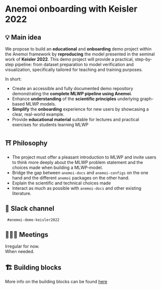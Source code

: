 # Anemoi onboarding with Keisler 2022

## 💡 Main idea

We propose to build an **educational** and **onboarding** demo project within the Anemoi framework by **reproducing** the model presented in the seminal work of **Keisler 2022**. This demo project will provide a practical, step-by-step pipeline: from dataset preparation to model verification and visualization, specifically tailored for teaching and training purposes.

In short:
- Create an accessible and fully documented demo repository demonstrating the **complete MLWP pipeline using Anemoi**.
- Enhance **understanding** of the **scientific principles** underlying graph-based MLWP models.
- **Simplify** the **onboarding** experience for new users by showcasing a clear, real-world example.
- Provide **educational material** suitable for lectures and practical exercises for students learning MLWP

## ⛩️ Philosophy
- The project must offer a pleasant introduction to MLWP and invite users to think more deeply about the MLWP problem statement and the choices made when building a MLWP-model.
- Bridge the gap between `anemoi-docs` and `anemoi-configs` on the one hand and the different `anemoi` packages on the other hand.
- Explain the scientific and technical choices made
- Interact as much as possible with `anemoi-docs` and other existing literature. 

## 📱 Slack channel
` #anemoi-demo-keisler2022`

## 🧑‍🤝‍🧑 Meetings
Irregular for now.  
When needed.

## 🏗️ Building blocks
More info on the building blocks can be found [here](https://tasty-capricorn-1ff.notion.site/anemoi-onboarding-with-Keisler-2022-1c86f5421e0f80e3bedcf4f9b9caadb3)


